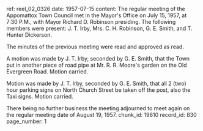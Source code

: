 ref: reel_02_0326
date: 1957-07-15
content: The regular meeting of the Appomattox Town Council met in the Mayor's Office on July 15, 1957, at 7:30 P.M., with Mayor Richard D. Robinson presiding. The following members were present: J. T. Irby, Mrs. C. H. Robinson, G. E. Smith, and T. Hunter Dickerson.

The minutes of the previous meeting were read and approved as read.

A motion was made by J. T. Irby, seconded by G. E. Smith, that the Town put in another piece of road pipe at Mr. R. R. Moore's garden on the Old Evergreen Road. Motion carried.

Motion was made by J. T. Irby, seconded by G. E. Smith, that all 2 (two) hour parking signs on North Church Street be taken off the post, also the Taxi signs. Motion carried.

There being no further business the meeting adjourned to meet again on the regular meeting date of August 19, 1957.
chunk_id: 19810
record_id: 830
page_number: 1

